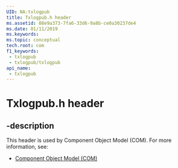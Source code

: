 ```yaml
---
UID: NA:txlogpub
title: Txlogpub.h header
ms.assetid: 08e9a373-7fa6-33d6-9a8b-ce0a30237de4
ms.date: 01/11/2019
ms.keywords: 
ms.topic: conceptual
tech.root: com
f1_keywords:
 - txlogpub
 - txlogpub/txlogpub
api_name:
 - txlogpub
---
```


# Txlogpub.h header


## -description

This header is used by Component Object Model (COM). For more information, see:

- [Component Object Model (COM)](../_com/index.md)

